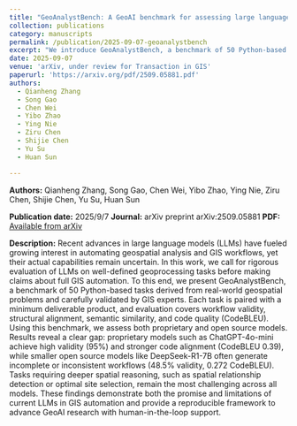 ```yaml
---
title: "GeoAnalystBench: A GeoAI benchmark for assessing large language models for spatial analysis workflow and code generation"
collection: publications
category: manuscripts
permalink: /publication/2025-09-07-geoanalystbench
excerpt: "We introduce GeoAnalystBench, a benchmark of 50 Python-based geoprocessing tasks for evaluating large language models (LLMs) in geospatial analysis and GIS workflow automation. Our results reveal a significant performance gap between proprietary and open-source models, highlighting both the promise and current limitations of LLMs for GeoAI. <br/> <img src='/images/paper6.png' style='width:525px; height:400px;'>"
date: 2025-09-07
venue: 'arXiv, under review for Transaction in GIS'
paperurl: 'https://arxiv.org/pdf/2509.05881.pdf'
authors:
  - Qianheng Zhang
  - Song Gao
  - Chen Wei
  - Yibo Zhao
  - Ying Nie
  - Ziru Chen
  - Shijie Chen
  - Yu Su
  - Huan Sun

---
```


**Authors:**
Qianheng Zhang, Song Gao, Chen Wei, Yibo Zhao, Ying Nie, Ziru Chen, Shijie Chen, Yu Su, Huan Sun

**Publication date:** 2025/9/7
**Journal:** arXiv preprint arXiv:2509.05881
**PDF:** [Available from arXiv](https://arxiv.org/pdf/2509.05881.pdf)

**Description:**
Recent advances in large language models (LLMs) have fueled growing interest in automating geospatial analysis and GIS workflows, yet their actual capabilities remain uncertain. In this work, we call for rigorous evaluation of LLMs on well-defined geoprocessing tasks before making claims about full GIS automation. To this end, we present GeoAnalystBench, a benchmark of 50 Python-based tasks derived from real-world geospatial problems and carefully validated by GIS experts. Each task is paired with a minimum deliverable product, and evaluation covers workflow validity, structural alignment, semantic similarity, and code quality (CodeBLEU). Using this benchmark, we assess both proprietary and open source models. Results reveal a clear gap: proprietary models such as ChatGPT-4o-mini achieve high validity (95%) and stronger code alignment (CodeBLEU 0.39), while smaller open source models like DeepSeek-R1-7B often generate incomplete or inconsistent workflows (48.5% validity, 0.272 CodeBLEU). Tasks requiring deeper spatial reasoning, such as spatial relationship detection or optimal site selection, remain the most challenging across all models. These findings demonstrate both the promise and limitations of current LLMs in GIS automation and provide a reproducible framework to advance GeoAI research with human-in-the-loop support.
